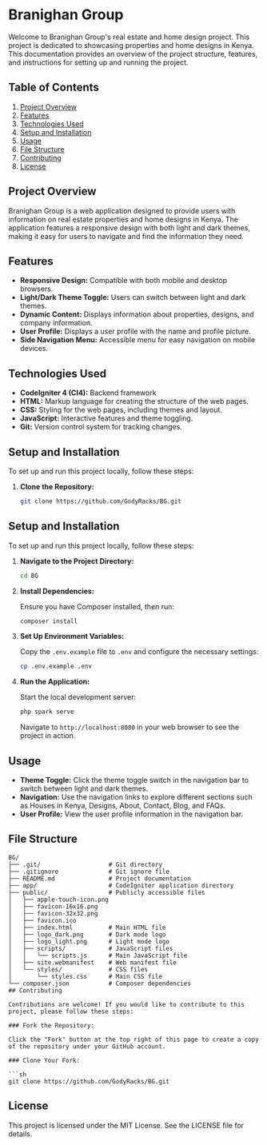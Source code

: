 # Branighan Group

Welcome to Branighan Group's real estate and home design project. This project is dedicated to showcasing properties and home designs in Kenya. This documentation provides an overview of the project structure, features, and instructions for setting up and running the project.

## Table of Contents

1. [Project Overview](#project-overview)
2. [Features](#features)
3. [Technologies Used](#technologies-used)
4. [Setup and Installation](#setup-and-installation)
5. [Usage](#usage)
6. [File Structure](#file-structure)
7. [Contributing](#contributing)
8. [License](#license)

## Project Overview

Branighan Group is a web application designed to provide users with information on real estate properties and home designs in Kenya. The application features a responsive design with both light and dark themes, making it easy for users to navigate and find the information they need.

## Features

- **Responsive Design:** Compatible with both mobile and desktop browsers.
- **Light/Dark Theme Toggle:** Users can switch between light and dark themes.
- **Dynamic Content:** Displays information about properties, designs, and company information.
- **User Profile:** Displays a user profile with the name and profile picture.
- **Side Navigation Menu:** Accessible menu for easy navigation on mobile devices.

## Technologies Used

- **CodeIgniter 4 (CI4):** Backend framework
- **HTML:** Markup language for creating the structure of the web pages.
- **CSS:** Styling for the web pages, including themes and layout.
- **JavaScript:** Interactive features and theme toggling.
- **Git:** Version control system for tracking changes.

## Setup and Installation

To set up and run this project locally, follow these steps:

1. **Clone the Repository:**

   ```sh
   git clone https://github.com/GodyRacks/BG.git
## Setup and Installation

To set up and run this project locally, follow these steps:

1. **Navigate to the Project Directory:**

    ```sh
    cd BG
    ```

2. **Install Dependencies:**

    Ensure you have Composer installed, then run:

    ```sh
    composer install
    ```

3. **Set Up Environment Variables:**

    Copy the `.env.example` file to `.env` and configure the necessary settings:

    ```sh
    cp .env.example .env
    ```

4. **Run the Application:**

    Start the local development server:

    ```sh
    php spark serve
    ```

    Navigate to `http://localhost:8080` in your web browser to see the project in action.

## Usage

- **Theme Toggle:** Click the theme toggle switch in the navigation bar to switch between light and dark themes.
- **Navigation:** Use the navigation links to explore different sections such as Houses in Kenya, Designs, About, Contact, Blog, and FAQs.
- **User Profile:** View the user profile information in the navigation bar.

## File Structure

```plaintext
BG/
├── .git/                   # Git directory
├── .gitignore              # Git ignore file
├── README.md               # Project documentation
├── app/                    # CodeIgniter application directory
├── public/                 # Publicly accessible files
│   ├── apple-touch-icon.png
│   ├── favicon-16x16.png
│   ├── favicon-32x32.png
│   ├── favicon.ico
│   ├── index.html          # Main HTML file
│   ├── logo_dark.png       # Dark mode logo
│   ├── logo_light.png      # Light mode logo
│   ├── scripts/            # JavaScript files
│   │   └── scripts.js      # Main JavaScript file
│   ├── site.webmanifest    # Web manifest file
│   └── styles/             # CSS files
│       └── styles.css      # Main CSS file
└── composer.json           # Composer dependencies
## Contributing

Contributions are welcome! If you would like to contribute to this project, please follow these steps:

### Fork the Repository:

Click the "Fork" button at the top right of this page to create a copy of the repository under your GitHub account.

### Clone Your Fork:

```sh
git clone https://github.com/GodyRacks/BG.git
```
## License
This project is licensed under the MIT License. See the LICENSE file for details.

